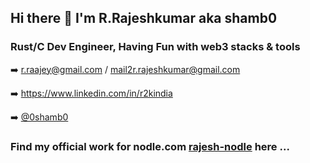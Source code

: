 ## Hi there 👋 I'm R.Rajeshkumar aka shamb0

<!--
**shamb0/shamb0** is a ✨ _special_ ✨ repository because its `README.md` (this file) appears on your GitHub profile.

Here are some ideas to get you started:

- 🔭 I’m currently working on ...
- 🌱 I’m currently learning ...
- 👯 I’m looking to collaborate on ...
- 🤔 I’m looking for help with ...
- 💬 Ask me about ...
- 📫 How to reach me: ...
- 😄 Pronouns: ...
- ⚡ Fun fact: ...
-->


### Rust/C Dev Engineer, Having Fun with web3 stacks & tools 

:arrow_right:   r.raajey@gmail.com / mail2r.rajeshkumar@gmail.com

:arrow_right:   https://www.linkedin.com/in/r2kindia

:arrow_right:   [@0shamb0](https://twitter.com/0shamb0)


### Find my official work for nodle.com [rajesh-nodle](https://github.com/rajesh-nodle) here ...


